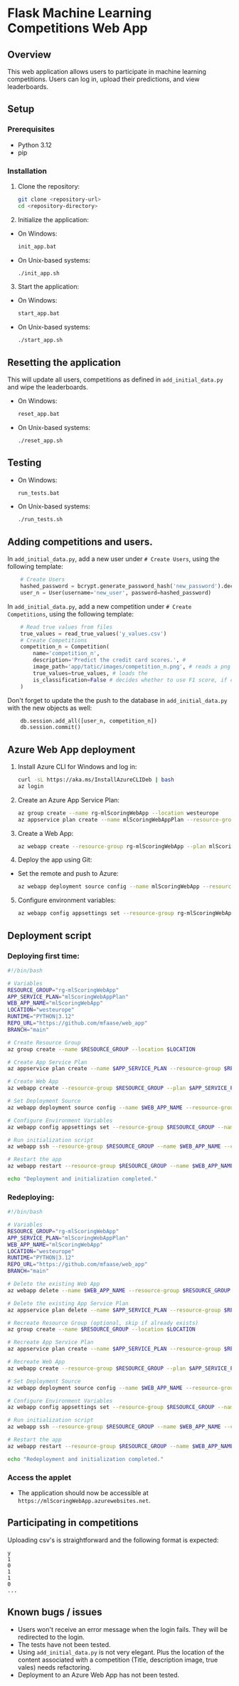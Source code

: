 # Flask Machine Learning Competitions Web App

## Overview
This web application allows users to participate in machine learning competitions. Users can log in, upload their predictions, and view leaderboards.

## Setup

### Prerequisites
- Python 3.12
- pip

### Installation
1. Clone the repository:
   ```bash
   git clone <repository-url>
   cd <repository-directory>
   ```

2. Initialize the application:
- On Windows:
    ```cmd
    init_app.bat
    ```
- On Unix-based systems:
    ```bash
    ./init_app.sh
    ```

3. Start the application:
- On Windows:
    ```cmd
    start_app.bat
    ```
- On Unix-based systems:
    ```bash
    ./start_app.sh
    ```

## Resetting the application
This will update all users, competitions as defined in `add_initial_data.py` and wipe the leaderboards.
- On Windows:
    ```cmd
    reset_app.bat
    ```
- On Unix-based systems:
    ```bash
    ./reset_app.sh
    ```

## Testing
- On Windows:
    ```cmd
    run_tests.bat
    ```
- On Unix-based systems:
    ```bash
    ./run_tests.sh
    ```

## Adding competitions and users.
In `add_initial_data.py`, add a new user under `# Create Users`, using the following template:

```python
    # Create Users
    hashed_password = bcrypt.generate_password_hash('new_password').decode('utf-8')
    user_n = User(username='new_user', password=hashed_password)
```

In `add_initial_data.py`, add a new competition under `# Create Competitions`, using the following template:

```python
    # Read true values from files
    true_values = read_true_values('y_values.csv') 
    # Create Competitions
    competition_n = Competition(
        name='competition_n',
        description='Predict the credit card scores.', #
        image_path='app/tatic/images/competition_n.png', # reads a png belonging to the competition
        true_values=true_values, # loads the 
        is_classification=False # decides whether to use F1 score, if classification or MSE if regression
    )
```

Don't forget to update the the push to the database in `add_initial_data.py` with the new objects as well:
```python
    db.session.add_all([user_n, competition_n])
    db.session.commit()
```

## Azure Web App deployment
1. Install Azure CLI for Windows and log in:
    ```bash
    curl -sL https://aka.ms/InstallAzureCLIDeb | bash
    az login
    ```
2. Create an Azure App Service Plan:
    ```bash
    az group create --name rg-mlScoringWebApp --location westeurope
    az appservice plan create --name mlScoringWebAppPlan --resource-group rg-mlScoringWebApp --sku B2 --is-linux
    ```  
3. Create a Web App:
    ```bash
    az webapp create --resource-group rg-mlScoringWebApp --plan mlScoringWebAppPlan --name mlScoringWebApp --runtime "PYTHON|3.12"
    ```  
4. Deploy the app using Git:
- Set the remote and push to Azure:
    ```bash
    az webapp deployment source config --name mlScoringWebApp --resource-group rg-mlScoringWebApp --repo-url https://github.com/mfaase/web_app --branch main --manual-integration
    ```  
5. Configure environment variables:
    ```bash
    az webapp config appsettings set --resource-group rg-mlScoringWebApp --name mlScoringWebApp --settings FLASK_APP=run.py FLASK_ENV=production
    ```  



## Deployment script

### Deploying first time:

```bash
#!/bin/bash

# Variables
RESOURCE_GROUP="rg-mlScoringWebApp"
APP_SERVICE_PLAN="mlScoringWebAppPlan"
WEB_APP_NAME="mlScoringWebApp"
LOCATION="westeurope"
RUNTIME="PYTHON|3.12"
REPO_URL="https://github.com/mfaase/web_app"
BRANCH="main"

# Create Resource Group
az group create --name $RESOURCE_GROUP --location $LOCATION

# Create App Service Plan
az appservice plan create --name $APP_SERVICE_PLAN --resource-group $RESOURCE_GROUP --sku B2 --is-linux

# Create Web App
az webapp create --resource-group $RESOURCE_GROUP --plan $APP_SERVICE_PLAN --name $WEB_APP_NAME --runtime $RUNTIME

# Set Deployment Source
az webapp deployment source config --name $WEB_APP_NAME --resource-group $RESOURCE_GROUP --repo-url $REPO_URL --branch $BRANCH --manual-integration

# Configure Environment Variables
az webapp config appsettings set --resource-group $RESOURCE_GROUP --name $WEB_APP_NAME --settings FLASK_APP=run.py FLASK_ENV=production

# Run initialization script
az webapp ssh --resource-group $RESOURCE_GROUP --name $WEB_APP_NAME --command "./init_app.sh && python add_initial_data.py"

# Restart the app
az webapp restart --resource-group $RESOURCE_GROUP --name $WEB_APP_NAME

echo "Deployment and initialization completed."

```

### Redeploying:

```bash
#!/bin/bash

# Variables
RESOURCE_GROUP="rg-mlScoringWebApp"
APP_SERVICE_PLAN="mlScoringWebAppPlan"
WEB_APP_NAME="mlScoringWebApp"
LOCATION="westeurope"
RUNTIME="PYTHON|3.12"
REPO_URL="https://github.com/mfaase/web_app"
BRANCH="main"

# Delete the existing Web App
az webapp delete --name $WEB_APP_NAME --resource-group $RESOURCE_GROUP

# Delete the existing App Service Plan
az appservice plan delete --name $APP_SERVICE_PLAN --resource-group $RESOURCE_GROUP --yes

# Recreate Resource Group (optional, skip if already exists)
az group create --name $RESOURCE_GROUP --location $LOCATION

# Recreate App Service Plan
az appservice plan create --name $APP_SERVICE_PLAN --resource-group $RESOURCE_GROUP --sku B2 --is-linux

# Recreate Web App
az webapp create --resource-group $RESOURCE_GROUP --plan $APP_SERVICE_PLAN --name $WEB_APP_NAME --runtime $RUNTIME

# Set Deployment Source
az webapp deployment source config --name $WEB_APP_NAME --resource-group $RESOURCE_GROUP --repo-url $REPO_URL --branch $BRANCH --manual-integration

# Configure Environment Variables
az webapp config appsettings set --resource-group $RESOURCE_GROUP --name $WEB_APP_NAME --settings FLASK_APP=run.py FLASK_ENV=production

# Run initialization script
az webapp ssh --resource-group $RESOURCE_GROUP --name $WEB_APP_NAME --command "./init_app.sh && python add_initial_data.py"

# Restart the app
az webapp restart --resource-group $RESOURCE_GROUP --name $WEB_APP_NAME

echo "Redeployment and initialization completed."
```



### Access the applet
- The application should now be accessible at `https://mlScoringWebApp.azurewebsites.net`.


## Participating in competitions
Uploading csv's is straightforward and the following format is expected:
```
y
1
0
1
1
0
...
```
## Known bugs / issues
- Users won't receive an error message when the login fails. They will be redirected to the login.
- The tests have not been tested.
- Using `add_initial_data.py` is not very elegant. Plus the location of the content associated with  a competition (Title, description image, true vales) needs refactoring.
- Deployment to an Azure Web App has not been tested.
